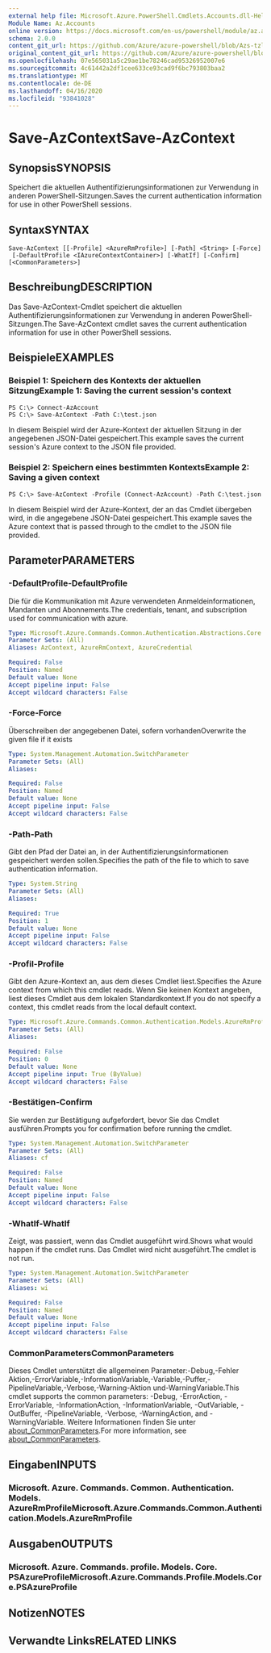```yaml
---
external help file: Microsoft.Azure.PowerShell.Cmdlets.Accounts.dll-Help.xml
Module Name: Az.Accounts
online version: https://docs.microsoft.com/en-us/powershell/module/az.accounts/save-azcontext
schema: 2.0.0
content_git_url: https://github.com/Azure/azure-powershell/blob/Azs-tzl/src/Accounts/Accounts/help/Save-AzContext.md
original_content_git_url: https://github.com/Azure/azure-powershell/blob/Azs-tzl/src/Accounts/Accounts/help/Save-AzContext.md
ms.openlocfilehash: 07e565031a5c29ae1be78246cad95326952007e6
ms.sourcegitcommit: 4c61442a2df1cee633ce93cad9f6bc793803baa2
ms.translationtype: MT
ms.contentlocale: de-DE
ms.lasthandoff: 04/16/2020
ms.locfileid: "93841028"
---
```

# <span data-ttu-id="4ad0c-101">Save-AzContext</span><span class="sxs-lookup"><span data-stu-id="4ad0c-101">Save-AzContext</span></span>

## <span data-ttu-id="4ad0c-102">Synopsis</span><span class="sxs-lookup"><span data-stu-id="4ad0c-102">SYNOPSIS</span></span>
<span data-ttu-id="4ad0c-103">Speichert die aktuellen Authentifizierungsinformationen zur Verwendung in anderen PowerShell-Sitzungen.</span><span class="sxs-lookup"><span data-stu-id="4ad0c-103">Saves the current authentication information for use in other PowerShell sessions.</span></span>

## <span data-ttu-id="4ad0c-104">Syntax</span><span class="sxs-lookup"><span data-stu-id="4ad0c-104">SYNTAX</span></span>

```
Save-AzContext [[-Profile] <AzureRmProfile>] [-Path] <String> [-Force]
 [-DefaultProfile <IAzureContextContainer>] [-WhatIf] [-Confirm] [<CommonParameters>]
```

## <span data-ttu-id="4ad0c-105">Beschreibung</span><span class="sxs-lookup"><span data-stu-id="4ad0c-105">DESCRIPTION</span></span>
<span data-ttu-id="4ad0c-106">Das Save-AzContext-Cmdlet speichert die aktuellen Authentifizierungsinformationen zur Verwendung in anderen PowerShell-Sitzungen.</span><span class="sxs-lookup"><span data-stu-id="4ad0c-106">The Save-AzContext cmdlet saves the current authentication information for use in other PowerShell sessions.</span></span>

## <span data-ttu-id="4ad0c-107">Beispiele</span><span class="sxs-lookup"><span data-stu-id="4ad0c-107">EXAMPLES</span></span>

### <span data-ttu-id="4ad0c-108">Beispiel 1: Speichern des Kontexts der aktuellen Sitzung</span><span class="sxs-lookup"><span data-stu-id="4ad0c-108">Example 1: Saving the current session's context</span></span>
```
PS C:\> Connect-AzAccount
PS C:\> Save-AzContext -Path C:\test.json
```

<span data-ttu-id="4ad0c-109">In diesem Beispiel wird der Azure-Kontext der aktuellen Sitzung in der angegebenen JSON-Datei gespeichert.</span><span class="sxs-lookup"><span data-stu-id="4ad0c-109">This example saves the current session's Azure context to the JSON file provided.</span></span>

### <span data-ttu-id="4ad0c-110">Beispiel 2: Speichern eines bestimmten Kontexts</span><span class="sxs-lookup"><span data-stu-id="4ad0c-110">Example 2: Saving a given context</span></span>
```
PS C:\> Save-AzContext -Profile (Connect-AzAccount) -Path C:\test.json
```

<span data-ttu-id="4ad0c-111">In diesem Beispiel wird der Azure-Kontext, der an das Cmdlet übergeben wird, in die angegebene JSON-Datei gespeichert.</span><span class="sxs-lookup"><span data-stu-id="4ad0c-111">This example saves the Azure context that is passed through to the cmdlet to the JSON file provided.</span></span>

## <span data-ttu-id="4ad0c-112">Parameter</span><span class="sxs-lookup"><span data-stu-id="4ad0c-112">PARAMETERS</span></span>

### <span data-ttu-id="4ad0c-113">-DefaultProfile</span><span class="sxs-lookup"><span data-stu-id="4ad0c-113">-DefaultProfile</span></span>
<span data-ttu-id="4ad0c-114">Die für die Kommunikation mit Azure verwendeten Anmeldeinformationen, Mandanten und Abonnements.</span><span class="sxs-lookup"><span data-stu-id="4ad0c-114">The credentials, tenant, and subscription used for communication with azure.</span></span>

```yaml
Type: Microsoft.Azure.Commands.Common.Authentication.Abstractions.Core.IAzureContextContainer
Parameter Sets: (All)
Aliases: AzContext, AzureRmContext, AzureCredential

Required: False
Position: Named
Default value: None
Accept pipeline input: False
Accept wildcard characters: False
```

### <span data-ttu-id="4ad0c-115">-Force</span><span class="sxs-lookup"><span data-stu-id="4ad0c-115">-Force</span></span>
<span data-ttu-id="4ad0c-116">Überschreiben der angegebenen Datei, sofern vorhanden</span><span class="sxs-lookup"><span data-stu-id="4ad0c-116">Overwrite the given file if it exists</span></span>

```yaml
Type: System.Management.Automation.SwitchParameter
Parameter Sets: (All)
Aliases:

Required: False
Position: Named
Default value: None
Accept pipeline input: False
Accept wildcard characters: False
```

### <span data-ttu-id="4ad0c-117">-Path</span><span class="sxs-lookup"><span data-stu-id="4ad0c-117">-Path</span></span>
<span data-ttu-id="4ad0c-118">Gibt den Pfad der Datei an, in der Authentifizierungsinformationen gespeichert werden sollen.</span><span class="sxs-lookup"><span data-stu-id="4ad0c-118">Specifies the path of the file to which to save authentication information.</span></span>

```yaml
Type: System.String
Parameter Sets: (All)
Aliases:

Required: True
Position: 1
Default value: None
Accept pipeline input: False
Accept wildcard characters: False
```

### <span data-ttu-id="4ad0c-119">-Profil</span><span class="sxs-lookup"><span data-stu-id="4ad0c-119">-Profile</span></span>
<span data-ttu-id="4ad0c-120">Gibt den Azure-Kontext an, aus dem dieses Cmdlet liest.</span><span class="sxs-lookup"><span data-stu-id="4ad0c-120">Specifies the Azure context from which this cmdlet reads.</span></span>
<span data-ttu-id="4ad0c-121">Wenn Sie keinen Kontext angeben, liest dieses Cmdlet aus dem lokalen Standardkontext.</span><span class="sxs-lookup"><span data-stu-id="4ad0c-121">If you do not specify a context, this cmdlet reads from the local default context.</span></span>

```yaml
Type: Microsoft.Azure.Commands.Common.Authentication.Models.AzureRmProfile
Parameter Sets: (All)
Aliases:

Required: False
Position: 0
Default value: None
Accept pipeline input: True (ByValue)
Accept wildcard characters: False
```

### <span data-ttu-id="4ad0c-122">-Bestätigen</span><span class="sxs-lookup"><span data-stu-id="4ad0c-122">-Confirm</span></span>
<span data-ttu-id="4ad0c-123">Sie werden zur Bestätigung aufgefordert, bevor Sie das Cmdlet ausführen.</span><span class="sxs-lookup"><span data-stu-id="4ad0c-123">Prompts you for confirmation before running the cmdlet.</span></span>

```yaml
Type: System.Management.Automation.SwitchParameter
Parameter Sets: (All)
Aliases: cf

Required: False
Position: Named
Default value: None
Accept pipeline input: False
Accept wildcard characters: False
```

### <span data-ttu-id="4ad0c-124">-WhatIf</span><span class="sxs-lookup"><span data-stu-id="4ad0c-124">-WhatIf</span></span>
<span data-ttu-id="4ad0c-125">Zeigt, was passiert, wenn das Cmdlet ausgeführt wird.</span><span class="sxs-lookup"><span data-stu-id="4ad0c-125">Shows what would happen if the cmdlet runs.</span></span>
<span data-ttu-id="4ad0c-126">Das Cmdlet wird nicht ausgeführt.</span><span class="sxs-lookup"><span data-stu-id="4ad0c-126">The cmdlet is not run.</span></span>

```yaml
Type: System.Management.Automation.SwitchParameter
Parameter Sets: (All)
Aliases: wi

Required: False
Position: Named
Default value: None
Accept pipeline input: False
Accept wildcard characters: False
```

### <span data-ttu-id="4ad0c-127">CommonParameters</span><span class="sxs-lookup"><span data-stu-id="4ad0c-127">CommonParameters</span></span>
<span data-ttu-id="4ad0c-128">Dieses Cmdlet unterstützt die allgemeinen Parameter:-Debug,-Fehler Aktion,-ErrorVariable,-InformationVariable,-Variable,-Puffer,-PipelineVariable,-Verbose,-Warning-Aktion und-WarningVariable.</span><span class="sxs-lookup"><span data-stu-id="4ad0c-128">This cmdlet supports the common parameters: -Debug, -ErrorAction, -ErrorVariable, -InformationAction, -InformationVariable, -OutVariable, -OutBuffer, -PipelineVariable, -Verbose, -WarningAction, and -WarningVariable.</span></span> <span data-ttu-id="4ad0c-129">Weitere Informationen finden Sie unter [about_CommonParameters](http://go.microsoft.com/fwlink/?LinkID=113216).</span><span class="sxs-lookup"><span data-stu-id="4ad0c-129">For more information, see [about_CommonParameters](http://go.microsoft.com/fwlink/?LinkID=113216).</span></span>

## <span data-ttu-id="4ad0c-130">Eingaben</span><span class="sxs-lookup"><span data-stu-id="4ad0c-130">INPUTS</span></span>

### <span data-ttu-id="4ad0c-131">Microsoft. Azure. Commands. Common. Authentication. Models. AzureRmProfile</span><span class="sxs-lookup"><span data-stu-id="4ad0c-131">Microsoft.Azure.Commands.Common.Authentication.Models.AzureRmProfile</span></span>

## <span data-ttu-id="4ad0c-132">Ausgaben</span><span class="sxs-lookup"><span data-stu-id="4ad0c-132">OUTPUTS</span></span>

### <span data-ttu-id="4ad0c-133">Microsoft. Azure. Commands. profile. Models. Core. PSAzureProfile</span><span class="sxs-lookup"><span data-stu-id="4ad0c-133">Microsoft.Azure.Commands.Profile.Models.Core.PSAzureProfile</span></span>

## <span data-ttu-id="4ad0c-134">Notizen</span><span class="sxs-lookup"><span data-stu-id="4ad0c-134">NOTES</span></span>

## <span data-ttu-id="4ad0c-135">Verwandte Links</span><span class="sxs-lookup"><span data-stu-id="4ad0c-135">RELATED LINKS</span></span>
